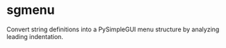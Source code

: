 # sgmenu
Convert string definitions into a PySimpleGUI menu structure by analyzing leading indentation.
